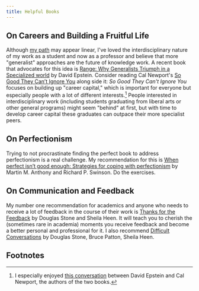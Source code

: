```yaml
---
title: Helpful Books
---
```


## On Careers and Building a Fruitful Life

Although [my path](https://www.maggiedelano.com) may appear linear, I've loved the interdisciplinary nature of my work as a student and now as a professor and believe that more "generalist" approaches are the future of knowledge work. A recent book that advocates for this idea is [Range: Why Generalists Triumph in a Specialized world](https://davidepstein.com/the-range/) by David Epstein. Consider reading Cal Newport's [So Good They Can’t Ignore You](https://www.calnewport.com/books/so-good/) along side it: *So Good They Can't Ignore You* focuses on building up "career capital," which is important for everyone but especially people with a lot of different interests.[^1] People interested in interdisciplinary work (including students graduating from liberal arts or other general programs) might seem "behind" at first, but with time to develop career capital these graduates can outpace their more specialist peers.

## On Perfectionism
Trying to not procrastinate finding the perfect book to address perfectionism is a real challenge. My recommendation for this is [When perfect isn’t good enough: Strategies for coping with perfectionism](https://martinantony.com/publications/when-perfect-isnt-good-enough-strategies-for-coping-with-perfectionism-2nd-edition/) by Martin M. Anthony and Richard P. Swinson. Do the exercises.

## On Communication and Feedback

My number one recommendation for academics and anyone who needs to receive a lot of feedback in the course of their work is [Thanks for the Feedback](https://www.penguinrandomhouse.com/books/313485/thanks-for-the-feedback-by-douglas-stone-and-sheila-heen/) by Douglas Stone and Sheila Heen. It will teach you to cherish the (sometimes rare in academia) moments you receive feedback and become a better personal and professional for it. I also recommend [Difficult Conversations](https://www.penguinrandomhouse.com/books/331191/difficult-conversations-by-douglas-stone-bruce-patton-and-sheila-heen/) by Douglas Stone, Bruce Patton, Sheila Heen.

## Footnotes

[^1]: I especially enjoyed [this conversation](https://podbay.fm/p/deep-questions-with-cal-newport/e/1603710000) between David Epstein and Cal Newport, the authors of the two books.